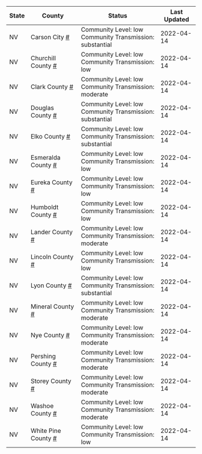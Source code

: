 State | County | Status | Last Updated
--- | --- | --- | --- 
NV | Carson City <a href="#carson_city">#</a> | <a name="carson_city"></a>Community Level: low<br/>Community Transmission: substantial | 2022-04-14
NV | Churchill County <a href="#churchill_county">#</a> | <a name="churchill_county"></a>Community Level: low<br/>Community Transmission: low | 2022-04-14
NV | Clark County <a href="#clark_county">#</a> | <a name="clark_county"></a>Community Level: low<br/>Community Transmission: moderate | 2022-04-14
NV | Douglas County <a href="#douglas_county">#</a> | <a name="douglas_county"></a>Community Level: low<br/>Community Transmission: substantial | 2022-04-14
NV | Elko County <a href="#elko_county">#</a> | <a name="elko_county"></a>Community Level: low<br/>Community Transmission: substantial | 2022-04-14
NV | Esmeralda County <a href="#esmeralda_county">#</a> | <a name="esmeralda_county"></a>Community Level: low<br/>Community Transmission: low | 2022-04-14
NV | Eureka County <a href="#eureka_county">#</a> | <a name="eureka_county"></a>Community Level: low<br/>Community Transmission: low | 2022-04-14
NV | Humboldt County <a href="#humboldt_county">#</a> | <a name="humboldt_county"></a>Community Level: low<br/>Community Transmission: low | 2022-04-14
NV | Lander County <a href="#lander_county">#</a> | <a name="lander_county"></a>Community Level: low<br/>Community Transmission: moderate | 2022-04-14
NV | Lincoln County <a href="#lincoln_county">#</a> | <a name="lincoln_county"></a>Community Level: low<br/>Community Transmission: low | 2022-04-14
NV | Lyon County <a href="#lyon_county">#</a> | <a name="lyon_county"></a>Community Level: low<br/>Community Transmission: substantial | 2022-04-14
NV | Mineral County <a href="#mineral_county">#</a> | <a name="mineral_county"></a>Community Level: low<br/>Community Transmission: moderate | 2022-04-14
NV | Nye County <a href="#nye_county">#</a> | <a name="nye_county"></a>Community Level: low<br/>Community Transmission: moderate | 2022-04-14
NV | Pershing County <a href="#pershing_county">#</a> | <a name="pershing_county"></a>Community Level: low<br/>Community Transmission: moderate | 2022-04-14
NV | Storey County <a href="#storey_county">#</a> | <a name="storey_county"></a>Community Level: low<br/>Community Transmission: moderate | 2022-04-14
NV | Washoe County <a href="#washoe_county">#</a> | <a name="washoe_county"></a>Community Level: low<br/>Community Transmission: moderate | 2022-04-14
NV | White Pine County <a href="#white_pine_county">#</a> | <a name="white_pine_county"></a>Community Level: low<br/>Community Transmission: low | 2022-04-14
